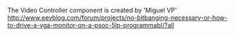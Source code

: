 The Video Controller component is created by 'Miguel VP'
http://www.eevblog.com/forum/projects/no-bitbanging-necessary-or-how-to-drive-a-vga-monitor-on-a-psoc-5lp-programmabl/?all
